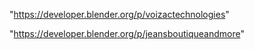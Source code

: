 "https://developer.blender.org/p/voizactechnologies"

"https://developer.blender.org/p/jeansboutiqueandmore"

 
 
